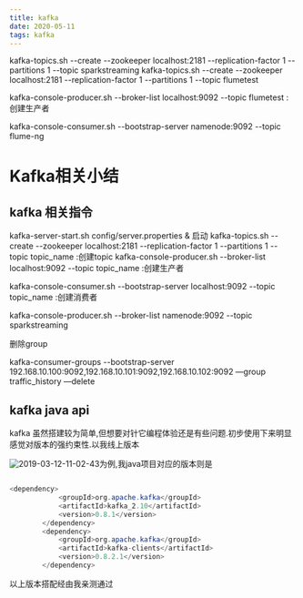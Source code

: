```yaml
---
title: kafka
date: 2020-05-11
tags: kafka
---
```

kafka-topics.sh --create --zookeeper localhost:2181 --replication-factor 1 --partitions 1 --topic sparkstreaming
kafka-topics.sh --create --zookeeper localhost:2181 --replication-factor 1 --partitions 1 --topic flumetest
<!-- more -->

kafka-console-producer.sh --broker-list localhost:9092 --topic flumetest :创建生产者

kafka-console-consumer.sh --bootstrap-server namenode:9092  --topic  flume-ng

# Kafka相关小结

##  kafka 相关指令
kafka-server-start.sh config/server.properties & 启动
kafka-topics.sh --create --zookeeper localhost:2181 --replication-factor 1 --partitions 1 --topic topic_name  :创建topic
kafka-console-producer.sh --broker-list localhost:9092 --topic topic_name :创建生产者

kafka-console-consumer.sh --bootstrap-server localhost:9092 --topic topic_name :创建消费者

kafka-console-producer.sh --broker-list namenode:9092 --topic sparkstreaming

删除group

kafka-consumer-groups --bootstrap-server 192.168.10.100:9092,192.168.10.101:9092,192.168.10.102:9092  —group traffic_history —delete


## kafka java api
kafka 虽然搭建较为简单,但想要对针它编程体验还是有些问题.初步使用下来明显感觉对版本的强约束性.以我线上版本

![2019-03-12-11-02-43](http://rgr3ifyzo.sabkt.gdipper.com/2019-03-12-11-02-43.png)为例,我java项目对应的版本则是
``` java

<dependency>
            <groupId>org.apache.kafka</groupId>
            <artifactId>kafka_2.10</artifactId>
            <version>0.8.1</version>
        </dependency>
        <dependency>
            <groupId>org.apache.kafka</groupId>
            <artifactId>kafka-clients</artifactId>
            <version>0.8.2.1</version>
        </dependency>
```

以上版本搭配经由我亲测通过
